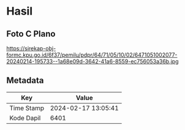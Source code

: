 # Hasil

## Foto C Plano

https://sirekap-obj-formc.kpu.go.id/6f37/pemilu/pdpr/64/71/05/10/02/6471051002077-20240214-195733--1a68e09d-3642-41a6-8559-ec756053a36b.jpg


## Metadata

| Key        | Value               |
| ---------- | ------------------- |
| Time Stamp | 2024-02-17 13:05:41 |
| Kode Dapil | 6401                |



